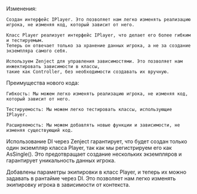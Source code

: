 Изменения:

	Создан интерфейс IPlayer. Это позволяет нам легко изменять реализацию игрока, не изменяя код, который зависит от него.
 
	Класс Player реализует интерфейс IPlayer, что делает его более гибким и тестируемым. 
 	Теперь он отвечает только за хранение данных игрока, а не за создание экземпляра самого себя.
 
	Используем Zenject для управления зависимостями. Это позволяет нам инжектировать зависимости в классы, 
 	такие как Controller, без необходимости создавать их вручную.

Преимущества нового кода:

	Гибкость: Мы можем легко изменять реализацию игрока, не изменяя код, который зависит от него.
 
	Тестируемость: Мы можем легко тестировать классы, использующие IPlayer.
 
	Расширяемость: Мы можем добавлять новые функции и зависимости, не изменяя существующий код.

Использование DI через Zenject гарантирует, что будет создан только один экземпляр класса Player, так как мы регистрируем его как AsSingle(). 
Это предотвращает создание нескольких экземпляров и гарантирует уникальность данных игрока.

Добавлены параметры экипировки в класс Player, и теперь их можно задавать в рантайме через DI. Это позволяет нам легко изменять экипировку игрока в зависимости от контекста.
